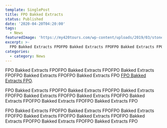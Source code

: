 ```yaml
---
template: SinglePost
title: FPO Bakked Extracts
status: Published
date: '2020-04-20T04:20:00'
tags:
  - News
featuredImage: 'https://my420tours.com/wp-content/uploads/2019/03/stoner-stereotypes-feature-image.jpg'
excerpt: >-
  FPO Bakked Extracts FPOFPO Bakked Extracts FPOFPO Bakked Extracts FPOFPO Bakked
categories:
  - category: News
---
```


FPO Bakked Extracts FPOFPO Bakked Extracts FPOFPO Bakked Extracts FPOFPO Bakked Extracts FPOFPO Bakked Extracts FPO [FPO Bakked Extracts FPO](https://bakked.com).

FPO Bakked Extracts FPOFPO Bakked Extracts FPOFPO Bakked Extracts FPOFPO Bakked Extracts FPOFPO Bakked Extracts FPOFPO Bakked Extracts FPOFPO Bakked Extracts FPOFPO Bakked Extracts FPO

FPO Bakked Extracts FPOFPO Bakked Extracts FPOFPO Bakked Extracts FPOFPO Bakked Extracts FPOFPO Bakked Extracts FPOFPO Bakked Extracts FPOFPO Bakked Extracts FPOFPO Bakked Extracts FPO
